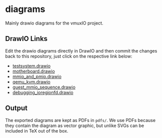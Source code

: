 # diagrams
Mainly drawio diagrams for the vmuxIO project.

## DrawIO Links
Edit the drawio diagrams directly in DrawIO and then commit the changes back to this repository, just click on the respective link below:
- [testsystem.drawio](https://app.diagrams.net/?mode=github#HvmuxIO%2Fdiagrams%2Fmain%2Ftestsystem.drawio)
- [motherboard.drawio](https://app.diagrams.net/?mode=github#HvmuxIO%2Fdiagrams%2Fmain%2Fmotherboard.drawio)
- [mmio_and_pmio.drawio](https://app.diagrams.net/?mode=github#HvmuxIO%2Fdiagrams%2Fmain%2Fmmio_and_pmio.drawio)
- [qemu_kvm.drawio](https://app.diagrams.net/?mode=github#HvmuxIO%2Fdiagrams%2Fmain%2Fqemu_kvm.drawio)
- [guest_mmio_sequence.drawio](https://app.diagrams.net/?mode=github#HvmuxIO%2Fdiagrams%2Fmain%2Fguest_mmio_sequence.drawio)
- [debugging_ioregionfd.drawio](https://app.diagrams.net/?mode=github#HvmuxIO%2Fdiagrams%2Fmain%2Fdebugging_ioregionfd.drawio)

## Output
The exported diagrams are kept as PDFs in `pdfs/`. We use PDFs because they contain the diagram as vector graphic, but unlike SVGs can be included in TeX out of the box.
